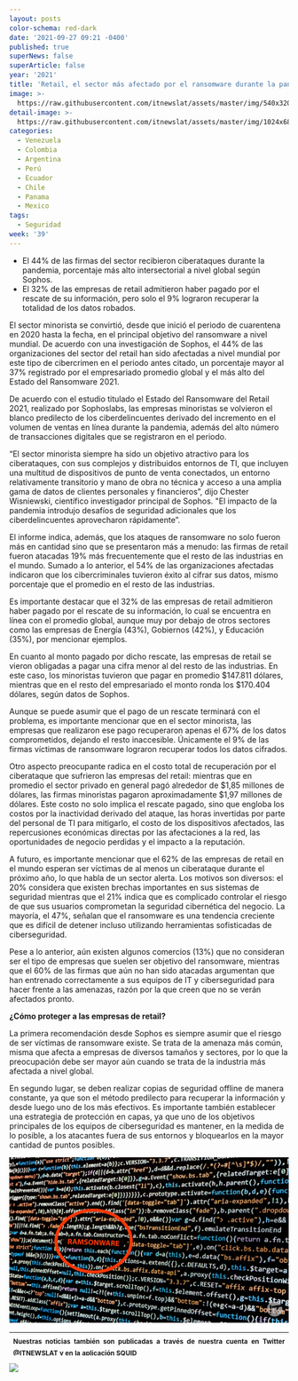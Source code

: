 ```yaml
---
layout: posts
color-schema: red-dark
date: '2021-09-27 09:21 -0400'
published: true
superNews: false
superArticle: false
year: '2021'
title: 'Retail, el sector más afectado por el ransomware durante la pandemia '
image: >-
  https://raw.githubusercontent.com/itnewslat/assets/master/img/540x320/Codigo-ransomware-p.jpg
detail-image: >-
  https://raw.githubusercontent.com/itnewslat/assets/master/img/1024x680/Codigo-ransomware-g.jpg
categories:
  - Venezuela
  - Colombia
  - Argentina
  - Perú
  - Ecuador
  - Chile
  - Panama
  - Mexico
tags:
  - Seguridad
week: '39'
---
```

- El 44% de las firmas del sector recibieron ciberataques durante la pandemia, porcentaje más alto intersectorial a nivel global según Sophos.
- El 32% de las empresas de retail admitieron haber pagado por el rescate de su información, pero solo el 9% lograron recuperar la totalidad de los datos robados.


El sector minorista se convirtió, desde que inició el periodo de cuarentena en 2020 hasta la fecha, en el principal objetivo del ransomware a nivel mundial. De acuerdo con una investigación de Sophos, el 44% de las organizaciones del sector del retail han sido afectadas a nivel mundial por este tipo de cibercrimen en el periodo antes citado, un porcentaje mayor al 37% registrado por el empresariado promedio global y el más alto del Estado del Ransomware 2021.

De acuerdo con el estudio titulado el Estado del Ransomware del Retail 2021, realizado por Sophoslabs, las empresas minoristas se volvieron el blanco predilecto de los ciberdelincuentes derivado del incremento en el volumen de ventas en línea durante la pandemia, además del alto número de transacciones digitales que se registraron en el periodo.

“El sector minorista siempre ha sido un objetivo atractivo para los ciberataques, con sus complejos y distribuidos entornos de TI, que incluyen una multitud de dispositivos de punto de venta conectados, un entorno relativamente transitorio y mano de obra no técnica y acceso a una amplia gama de datos de clientes personales y financieros”, dijo Chester Wisniewski, científico investigador principal de Sophos. "El impacto de la pandemia introdujo desafíos de seguridad adicionales que los ciberdelincuentes aprovecharon rápidamente”.

El informe indica, además, que los ataques de ransomware no solo fueron más en cantidad sino que se presentaron más a menudo: las firmas de retail fueron atacadas 19% más frecuentemente que el resto de las industrias en el mundo. Sumado a lo anterior, el 54% de las organizaciones afectadas indicaron que los cibercriminales tuvieron éxito al cifrar sus datos, mismo porcentaje que el promedio en el resto de las industrias.

Es importante destacar que el 32% de las empresas de retail admitieron haber pagado por el rescate de su información, lo cual se encuentra en línea con el promedio global, aunque muy por debajo de otros sectores como las empresas de Energía (43%), Gobiernos (42%), y Educación (35%), por mencionar ejemplos.

En cuanto al monto pagado por dicho rescate, las empresas de retail se vieron obligadas a pagar una cifra menor al del resto de las industrias. En este caso, los minoristas tuvieron que pagar en promedio $147.811 dólares, mientras que en el resto del empresariado el monto ronda los $170.404 dólares, según datos de Sophos.

Aunque se puede asumir que el pago de un rescate terminará con el problema, es importante mencionar que en el sector minorista, las empresas que realizaron ese pago recuperaron apenas el 67% de los datos comprometidos, dejando el resto inaccesible. Únicamente el 9% de las firmas víctimas de ransomware lograron recuperar todos los datos cifrados.

Otro aspecto preocupante radica en el costo total de recuperación por el ciberataque que sufrieron las empresas del retail: mientras que en promedio el sector privado en general pagó alrededor de $1,85 millones de dólares, las firmas minoristas pagaron aproximadamente $1,97 millones de dólares. Este costo no solo implica el rescate pagado, sino que engloba los costos por la inactividad derivado del ataque, las horas invertidas por parte del personal de TI para mitigarlo, el costo de los dispositivos afectados, las repercusiones económicas directas por las afectaciones a la red, las oportunidades de negocio perdidas y el impacto a la reputación.

A futuro, es importante mencionar que el 62% de las empresas de retail en el mundo esperan ser víctimas de al menos un ciberataque durante el próximo año, lo que habla de un sector alerta. Los motivos son diversos: el 20% considera que existen brechas importantes en sus sistemas de seguridad mientras que el 21% indica que es complicado controlar el riesgo de que sus usuarios comprometan la seguridad cibernética del negocio. La mayoría, el 47%, señalan que el ransomware es una tendencia creciente que es difícil de detener incluso utilizando herramientas sofisticadas de ciberseguridad.

Pese a lo anterior, aún existen algunos comercios (13%) que no consideran ser el tipo de empresas que suelen ser objetivo del ransomware, mientras que el 60% de las firmas que aún no han sido atacadas argumentan que han entrenado correctamente a sus equipos de IT y ciberseguridad para hacer frente a las amenazas, razón por la que creen que no se verán afectados pronto.

**¿Cómo proteger a las empresas de retail?**

La primera recomendación desde Sophos es siempre asumir que el riesgo de ser víctimas de ransomware existe. Se trata de la amenaza más común, misma que afecta a empresas de diversos tamaños y sectores, por lo que la preocupación debe ser mayor aún cuando se trata de la industria más afectada a nivel global.

En segundo lugar, se deben realizar copias de seguridad offline de manera constante, ya que son el método predilecto para recuperar la información y desde luego uno de los más efectivos. Es importante también establecer una estrategia de protección en capas, ya que uno de los objetivos principales de los equipos de ciberseguridad es mantener, en la medida de lo posible, a los atacantes fuera de sus entornos y bloquearlos en la mayor cantidad de puntos posibles.

![](https://raw.githubusercontent.com/itnewslat/assets/master/img/540x320/Codigo-ransomware-p.jpg)

<table style="height: 42px;" width="569">
<tbody>
<tr>
<td style="text-align: justify;"><sub><strong>Nuestras noticias también son publicadas a través de nuestra cuenta en Twitter <a href="https://twitter.com/itnewslat?lang=es">@ITNEWSLAT</a> y en la aplicación <a href="https://squidapp.co/en/">SQUID</a></strong></sub></td>
</tr>
</tbody>
</table>

<img src="https://tracker.metricool.com/c3po.jpg?hash=56f88a41e39ab42c063cc51676587a04"/>